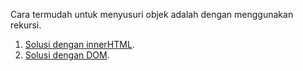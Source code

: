 Cara termudah untuk menyusuri objek adalah dengan menggunakan rekursi.

1. [Solusi dengan innerHTML](sandbox:innerhtml).
2. [Solusi dengan DOM](sandbox:build-tree-dom).
